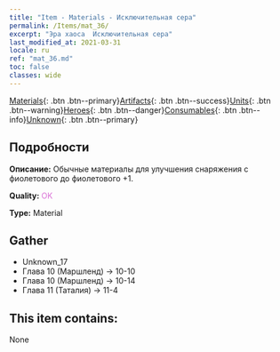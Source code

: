 ```yaml
---
title: "Item - Materials - Исключительная сера"
permalink: /Items/mat_36/
excerpt: "Эра хаоса  Исключительная сера"
last_modified_at: 2021-03-31
locale: ru
ref: "mat_36.md"
toc: false
classes: wide
---
```

 [Materials](/ru/Items/){: .btn .btn--primary}[Artifacts](/ru/Items/Artifacts/){: .btn .btn--success}[Units](/ru/Items/Units/){: .btn .btn--warning}[Heroes](/ru/Items/Heroes/){: .btn .btn--danger}[Consumables](/ru/Items/Consumables/){: .btn .btn--info}[Unknown](/ru/Items/Unknown/){: .btn .btn--primary}

## Подробности
 **Описание:** Обычные материалы для улучшения снаряжения c фиолетового до фиолетового +1.

 **Quality:** <span style="color: #DA70D6">OK</span>

 **Type:** Material

## Gather

*    Unknown_17 
*    Глава 10 (Маршленд) -> 10-10 
*    Глава 10 (Маршленд) -> 10-14 
*    Глава 11 (Таталия) -> 11-4 

## This item contains:

  None

